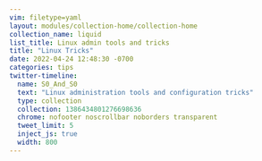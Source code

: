 ```yaml
---
vim: filetype=yaml
layout: modules/collection-home/collection-home
collection_name: liquid
list_title: Linux admin tools and tricks
title: "Linux Tricks"
date: 2022-04-24 12:48:30 -0700
categories: tips
twitter-timeline:
  name: S0_And_S0
  text: "Linux administration tools and configuration tricks"
  type: collection
  collection: 1386434801276698636
  chrome: nofooter noscrollbar noborders transparent
  tweet_limit: 5
  inject_js: true
  width: 800
---
```


